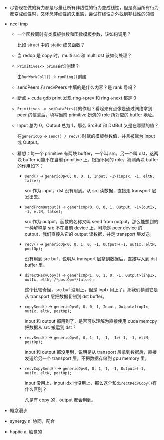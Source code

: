 * 尽管现在做的努力都是尽量让所有非线性的行为变成线性，但是真当所有行为都变成线性时，又怀念非线性的失重感，尝试在线性之外找到非线性的领域

* nccl tmp

    * 一个函数同时有类模板参数和函数模板参数，该如何调用？

        比如 struct 中的 static 成员函数？

    * 当 redop 是 copy 时，multi src 和 multi dst 该如何处理？

    * `Primitives<> prims`由谁创建？

        由`RunWorkColl()` -> `runRing()`创建

    * sendPeers 和 recvPeers 中填的是什么内容？是 rank 号吗？

    * 断点 + cuda gdb print 发现 ring->prev 和 ring->next 都是 0

    * `Primitives -> setDataPtrs()`的作用？看起来有点像是通过网络拿到 peer 的信息后，填写当前 primitive 扮演的 role 所对应的 buffer 地址。

    * Input 总为 0，Output 总为 1，那么 SrcBuf 和 DstBuf 又是在哪赋的值？

        在`genericOp` -> `send() / recv()`时赋的模板参数值，并且被赋为 Input 或 Output。

    * 猜想：每一个 primitive 有两块 buffer，一个叫 src，另一个叫 dst，这两块 buffer 可能不在当前 primitive 上。根据不同的 role，猜测两块 buffer 的作用如下：

        * `send()` -> `genericOp<0, 0, 0, 1, Input, -1>(inpIx, -1, eltN, false);`

            src 作为 input，dst 没有用到。从 src 读数据，直接走 transport 层发出去。

        * `sendFromOutput()` -> `genericOp<0, 0, 0, 1, Output, -1>(outIx, -1, eltN, false);`

            src 作为 output，函数的名称又叫 send from output，那么能想到的一种解释是 src 不在当前 device 上，可能是 peer device 的 output，我们直接从它的 output 读数据，并走 transport 层发送。

        * `recv()` -> `genericOp<0, 0, 1, 0, -1, Output>(-1, outIx, eltN, postOp);`

            没有用到 src buf，说明从 transport 层拿到数据后，直接写入到 dst buffer 里。

        * `directRecvCopy()` -> `genericOp<1, 0, 1, 0, -1, Output>(inpIx, outIx, eltN, /*postOp=*/false);`

            这个比较奇怪，src buf 没用上，但是 inpIx 用上了。那我们猜测它是从 transport 层把数据复制到 dst buffer。

        * `copySend()` -> `genericOp<0, 0, 0, 1, Input, Output>(inpIx, outIx, eltN, postOp);`

            input 和 output 都用到了，是否可以理解为直接使用 cuda memcpy 把数据从 src 搬运到 dst？

        * `recvSend()` -> `genericOp<0, 0, 1, 1, -1, -1>(-1, -1, eltN, postOp);`

            input 和 output 都没用到，说明是从 transport 层拿到数据后，直接发送给另一个 transport 层，不把数据存储到 gpu memory 里。

        * `recvCopySend()` -> `genericOp<0, 0, 1, 1, -1, Output>(-1, outIx, eltN, postOp);`

            input 没用上，input idx 也没用上，那么这个和`directRecvCopy()`有什么区别？

            凡是有 copy 的，output 都会用到。

* 概念漫步

* synergy n. 协同，配合

* haptic a. 触觉的